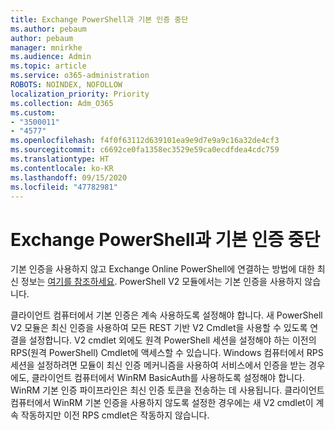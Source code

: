 ```yaml
---
title: Exchange PowerShell과 기본 인증 중단
ms.author: pebaum
author: pebaum
manager: mnirkhe
ms.audience: Admin
ms.topic: article
ms.service: o365-administration
ROBOTS: NOINDEX, NOFOLLOW
localization_priority: Priority
ms.collection: Adm_O365
ms.custom:
- "3500011"
- "4577"
ms.openlocfilehash: f4f0f63112d639101ea9e9d7e9a9c16a32de4cf3
ms.sourcegitcommit: c6692ce0fa1358ec3529e59ca0ecdfdea4cdc759
ms.translationtype: HT
ms.contentlocale: ko-KR
ms.lasthandoff: 09/15/2020
ms.locfileid: "47782981"
---
```

# <a name="exchange-powershell-and-basic-authentication-deprecation"></a>Exchange PowerShell과 기본 인증 중단

기본 인증을 사용하지 않고 Exchange Online PowerShell에 연결하는 방법에 대한 최신 정보는 [여기를 참조하세요](https://aka.ms/exops-docs). PowerShell V2 모듈에서는 기본 인증을 사용하지 않습니다.

클라이언트 컴퓨터에서 기본 인증은 계속 사용하도록 설정해야 합니다.
새 PowerShell V2 모듈은 최신 인증을 사용하여 모든 REST 기반 V2 Cmdlet을 사용할 수 있도록 연결을 설정합니다. V2 cmdlet 외에도 원격 PowerShell 세션을 설정해야 하는 이전의 RPS(원격 PowerShell) Cmdlet에 액세스할 수 있습니다. Windows 컴퓨터에서 RPS 세션을 설정하려면 모듈이 최신 인증 메커니즘을 사용하여 서비스에서 인증을 받는 경우에도, 클라이언트 컴퓨터에서 WinRM BasicAuth를 사용하도록 설정해야 합니다. WinRM 기본 인증 파이프라인은 최신 인증 토큰을 전송하는 데 사용됩니다. 클라이언트 컴퓨터에서 WinRM 기본 인증을 사용하지 않도록 설정한 경우에는 새 V2 cmdlet이 계속 작동하지만 이전 RPS cmdlet은 작동하지 않습니다.
